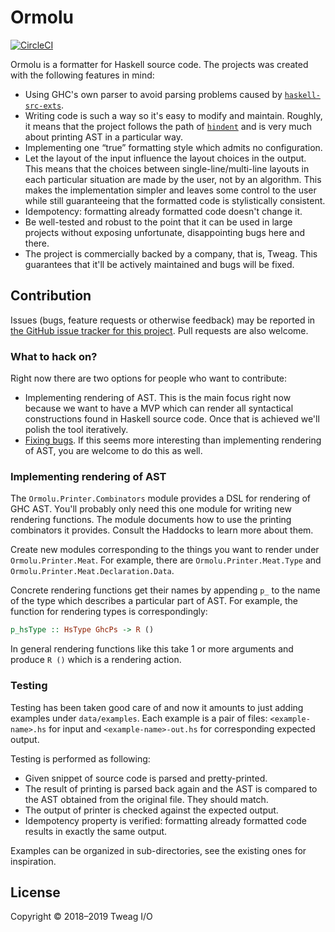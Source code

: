 # Ormolu

[![CircleCI](https://circleci.com/gh/tweag/ormolu/tree/master.svg?style=svg&circle-token=cfd37a39265561eb44e608f97cf953cb2a394c03)](https://circleci.com/gh/tweag/ormolu/tree/master)

Ormolu is a formatter for Haskell source code. The projects was created with
the following features in mind:

* Using GHC's own parser to avoid parsing problems caused by
  [`haskell-src-exts`][haskell-src-exts].
* Writing code is such a way so it's easy to modify and maintain. Roughly,
  it means that the project follows the path of [`hindent`][hindent] and is
  very much about printing AST in a particular way.
* Implementing one “true” formatting style which admits no configuration.
* Let the layout of the input influence the layout choices in the output.
  This means that the choices between single-line/multi-line layouts in each
  particular situation are made by the user, not by an algorithm. This makes
  the implementation simpler and leaves some control to the user while still
  guaranteeing that the formatted code is stylistically consistent.
* Idempotency: formatting already formatted code doesn't change it.
* Be well-tested and robust to the point that it can be used in large
  projects without exposing unfortunate, disappointing bugs here and there.
* The project is commercially backed by a company, that is, Tweag. This
  guarantees that it'll be actively maintained and bugs will be fixed.

## Contribution

Issues (bugs, feature requests or otherwise feedback) may be reported in
[the GitHub issue tracker for this
project](https://github.com/tweag/ormolu/issues). Pull requests are also
welcome.

### What to hack on?

Right now there are two options for people who want to contribute:

* Implementing rendering of AST. This is the main focus right now because we
  want to have a MVP which can render all syntactical constructions found in
  Haskell source code. Once that is achieved we'll polish the tool
  iteratively.
* [Fixing bugs][bugs]. If this seems more interesting than implementing
  rendering of AST, you are welcome to do this as well.

### Implementing rendering of AST

The `Ormolu.Printer.Combinators` module provides a DSL for rendering of GHC
AST. You'll probably only need this one module for writing new rendering
functions. The module documents how to use the printing combinators it
provides. Consult the Haddocks to learn more about them.

Create new modules corresponding to the things you want to render under
`Ormolu.Printer.Meat`. For example, there are `Ormolu.Printer.Meat.Type` and
`Ormolu.Printer.Meat.Declaration.Data`.

Concrete rendering functions get their names by appending `p_` to the name
of the type which describes a particular part of AST. For example, the
function for rendering types is correspondingly:

```haskell
p_hsType :: HsType GhcPs -> R ()
```

In general rendering functions like this take 1 or more arguments and
produce `R ()` which is a rendering action.

### Testing

Testing has been taken good care of and now it amounts to just adding
examples under `data/examples`. Each example is a pair of files:
`<example-name>.hs` for input and `<example-name>-out.hs` for corresponding
expected output.

Testing is performed as following:

* Given snippet of source code is parsed and pretty-printed.
* The result of printing is parsed back again and the AST is compared to the
  AST obtained from the original file. They should match.
* The output of printer is checked against the expected output.
* Idempotency property is verified: formatting already formatted code
  results in exactly the same output.

Examples can be organized in sub-directories, see the existing ones for
inspiration.

## License

Copyright © 2018–2019 Tweag I/O

[haskell-src-exts]: https://hackage.haskell.org/package/haskell-src-exts
[hindent]: https://hackage.haskell.org/package/hindent
[bugs]: https://github.com/tweag/ormolu/issues?q=is%3Aissue+is%3Aopen+label%3Abug
